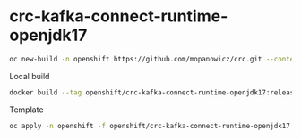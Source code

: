 # crc-kafka-connect-runtime-openjdk17

```bash
oc new-build -n openshift https://github.com/mopanowicz/crc.git --context-dir=s2i/crc-kafka-connect-runtime-openjdk17 --source-secret=crc-github --name=crc-kafka-connect-runtime-openjdk17 --to=crc-kafka-connect-runtime-openjdk17:release
```

Local build

```bash
docker build --tag openshift/crc-kafka-connect-runtime-openjdk17:release .
```

Template

```bash
oc apply -n openshift -f openshift/crc-kafka-connect-runtime-openjdk17.yml
```
